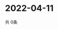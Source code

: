 # 2022-04-11
  共 0条

  <!-- BEGIN -->
  <!-- 最后更新时间Mon Apr 11 2022 10:07:20 GMT+0000 (Coordinated Universal Time) -->
  
  <!-- END -->
  
  